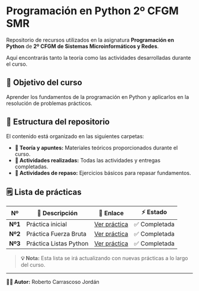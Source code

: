 # Programación en Python 2º CFGM SMR

Repositorio de recursos utilizados en la asignatura **Programación en Python** de **2º CFGM de Sistemas Microinformáticos y Redes**.

Aquí encontrarás tanto la teoría como las actividades desarrolladas durante el curso.


## 🎯 Objetivo del curso

Aprender los fundamentos de la programación en Python y aplicarlos en la resolución de problemas prácticos.


## 📂 Estructura del repositorio

El contenido está organizado en las siguientes carpetas:
- **📘 Teoría y apuntes:** Materiales teóricos proporcionados durante el curso.
- **📝 Actividades realizadas:** Todas las actividades y entregas completadas.
- **📕 Actividades de repaso:** Ejercicios básicos para repasar fundamentos.


## 🗒️ Lista de prácticas

| Nº | 📖 Descripción | 🔗 Enlace | ⚡ Estado |
|------------|---------------|----------|-----------|
| **Nº1** | Práctica inicial | [Ver práctica](./Actividades%20realizadas/practica-01) | ✅ Completada |
| **Nº2** | Práctica Fuerza Bruta | [Ver práctica](./Actividades%20realizadas/practica-1-fuerza_bruta) | ✅ Completada |
| **Nº3** | Práctica Listas Python | [Ver práctica](./Actividades%20realizadas/Ejercicio-Listas-Python) | ✅ Completada |


> **💡 Nota:** Esta lista se irá actualizando con nuevas prácticas a lo largo del curso.

---

**👨‍💻 Autor:** Roberto Carrascoso Jordán
